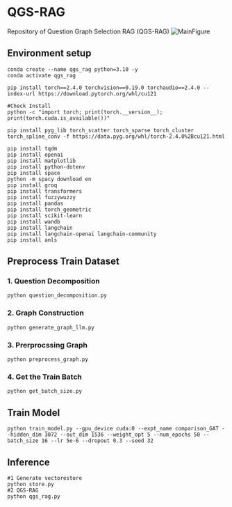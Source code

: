 # QGS-RAG
Repository of Question Graph Selection RAG (QGS-RAG)
![MainFigure](https://github.com/user-attachments/assets/04fc54b6-fc35-4aea-9a4a-1e5ccd6ad5dc)



## Environment setup
```
conda create --name qgs_rag python=3.10 -y
conda activate qgs_rag

pip install torch==2.4.0 torchvision==0.19.0 torchaudio==2.4.0 --index-url https://download.pytorch.org/whl/cu121

#Check Install
python -c "import torch; print(torch.__version__); print(torch.cuda.is_available())"

pip install pyg_lib torch_scatter torch_sparse torch_cluster torch_spline_conv -f https://data.pyg.org/whl/torch-2.4.0%2Bcu121.html

pip install tqdm
pip install openai
pip install matplotlib
pip install python-dotenv
pip install space
python -m spacy download en
pip install groq
pip install transformers
pip install fuzzywuzzy
pip install pandas
pip install torch_geometric
pip install scikit-learn
pip install wandb
pip install langchain
pip install langchain-openai langchain-community
pip install anls
```

## Preprocess Train Dataset
### 1. Question Decomposition

    python question_decomposition.py

### 2. Graph Construction

    python generate_graph_llm.py

### 3. Prerprocssing Graph

    python preprocess_graph.py

### 4. Get the Train Batch

    python get_batch_size.py

## Train Model

    python train_model.py --gpu_device cuda:0 --expt_name comparison_GAT --hidden_dim 3072 --out_dim 1536 --weight_opt 5 --num_epochs 50 --batch_size 16 --lr 5e-6 --dropout 0.3 --seed 32

## Inference
    #1 Generate vectorestore
    python store.py
    #2 QGS-RAG
    python qgs_rag.py

